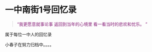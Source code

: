 # 一中南街1号回忆录

> <font color= #871F78>“我更愿意就事论事 返回到当年的心境里 看一看当时的悲欢和忧乐。 ”</font>

属于每位一中人的回忆录


小春子在努力归档中。。。。



